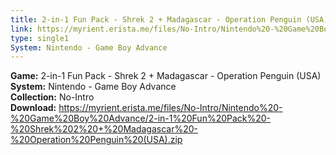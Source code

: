 ```yaml
---
title: 2-in-1 Fun Pack - Shrek 2 + Madagascar - Operation Penguin (USA)
link: https://myrient.erista.me/files/No-Intro/Nintendo%20-%20Game%20Boy%20Advance/2-in-1%20Fun%20Pack%20-%20Shrek%202%20+%20Madagascar%20-%20Operation%20Penguin%20(USA).zip
type: single1
System: Nintendo - Game Boy Advance
---
```

<b>Game:</b> 2-in-1 Fun Pack - Shrek 2 + Madagascar - Operation Penguin (USA)<br>
<b>System:</b> Nintendo - Game Boy Advance<br>
<b>Collection:</b> No-Intro<br>
<b>Download:</b> https://myrient.erista.me/files/No-Intro/Nintendo%20-%20Game%20Boy%20Advance/2-in-1%20Fun%20Pack%20-%20Shrek%202%20+%20Madagascar%20-%20Operation%20Penguin%20(USA).zip